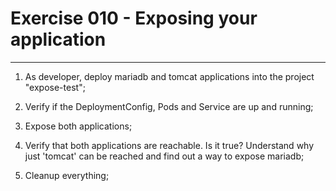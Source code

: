 # Exercise 010 - Exposing your application

---

1. As developer, deploy mariadb and tomcat applications into the project
   "expose-test";

2. Verify if the DeploymentConfig, Pods and Service are up and running;

3. Expose both applications;

4. Verify that both applications are reachable. Is it true? Understand why just
   'tomcat' can be reached and find out a way to expose mariadb;

5. Cleanup everything;
